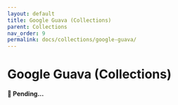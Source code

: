 ```yaml
---
layout: default
title: Google Guava (Collections)
parent: Collections
nav_order: 9
permalink: docs/collections/google-guava/
---
```


# Google Guava (Collections)

**🚧 Pending...**
